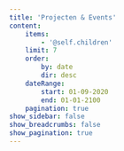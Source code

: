 ```yaml
---
title: 'Projecten & Events'
content:
    items:
        - '@self.children'
    limit: 7
    order:
        by: date
        dir: desc
    dateRange:
        start: 01-09-2020
        end: 01-01-2100
    pagination: true
show_sidebar: false
show_breadcrumbs: false
show_pagination: true
---
```

